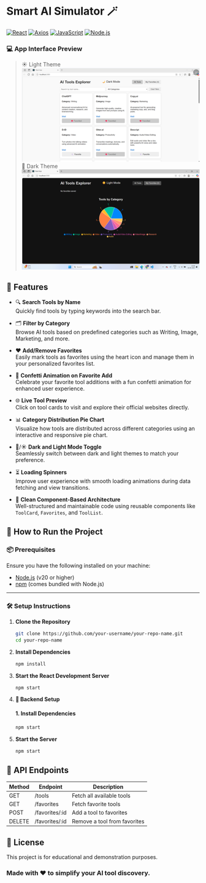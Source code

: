 # Smart AI Simulator 🪄

[![React](https://img.shields.io/badge/Frontend-React-blue.svg)](https://reactjs.org/)
[![Axios](https://img.shields.io/badge/API-Axios-cc0000.svg)](https://axios-http.com/)
[![JavaScript](https://img.shields.io/badge/Language-JavaScript-yellow.svg)](https://developer.mozilla.org/en-US/docs/Web/JavaScript)
[![Node.js](https://img.shields.io/badge/Runtime-Node.js-green.svg)](https://nodejs.org/)

### 💻 App Interface Preview   
> ☀ Light Theme  
![Light Theme](light%20theme.png)
> 🌙 Dark Theme  
![Dark Theme](AI%20tool%20simulator%20dark%20theme.png)

## 🚀 Features

- 🔍 **Search Tools by Name**  
  Quickly find tools by typing keywords into the search bar.

- 🗂 **Filter by Category**  
  Browse AI tools based on predefined categories such as Writing, Image, Marketing, and more.

- ❤️ **Add/Remove Favorites**  
  Easily mark tools as favorites using the heart icon and manage them in your personalized favorites list.

- 🎉 **Confetti Animation on Favorite Add**  
  Celebrate your favorite tool additions with a fun confetti animation for enhanced user experience.

- 🌐 **Live Tool Preview**  
  Click on tool cards to visit and explore their official websites directly.

- 📊 **Category Distribution Pie Chart**  
  Visualize how tools are distributed across different categories using an interactive and responsive pie chart.

- 🌙/☀ **Dark and Light Mode Toggle**  
  Seamlessly switch between dark and light themes to match your preference.

- ⏳ **Loading Spinners**  
  Improve user experience with smooth loading animations during data fetching and view transitions.

- 🧩 **Clean Component-Based Architecture**  
  Well-structured and maintainable code using reusable components like `ToolCard`, `Favorites`, and `ToolList`.


## 🚀 How to Run the Project

### 📦 Prerequisites

Ensure you have the following installed on your machine:

- [Node.js](https://nodejs.org/) (v20 or higher)
- [npm](https://www.npmjs.com/) (comes bundled with Node.js)

---

### 🛠 Setup Instructions

1. **Clone the Repository**

    ```bash
   git clone https://github.com/your-username/your-repo-name.git
   cd your-repo-name

2. **Install Dependencies**

     ```bash
    npm install

3. **Start the React Development Server**
     ```bash
    npm start
4. **🔧 Backend Setup**

    #### 1. Install Dependencies
    ```bash
    npm start
5. **Start the Server**
     ```bash
    npm start

## 📡 API Endpoints

| Method | Endpoint         | Description               |
|--------|------------------|---------------------------|
| GET    | /tools         | Fetch all available tools |
| GET    | /favorites     | Fetch favorite tools      |
| POST   | /favorites/:id | Add a tool to favorites   |
| DELETE | /favorites/:id | Remove a tool from favorites |

## 📄 License

This project is for educational and demonstration purposes.

### Made with ❤ to simplify your AI tool discovery.
